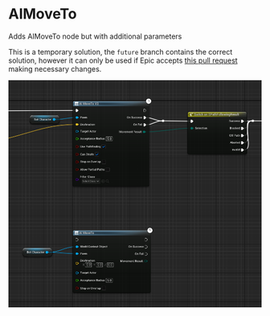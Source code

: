 # AIMoveTo
Adds AIMoveTo node but with additional parameters

This is a temporary solution, the `future` branch contains the correct solution, however it can only be used if Epic accepts [this pull request](https://github.com/EpicGames/UnrealEngine/pull/10528) making necessary changes.

![example node](https://github.com/Vaei/repo_files/blob/main/AIMoveTo/node_preview.png)
